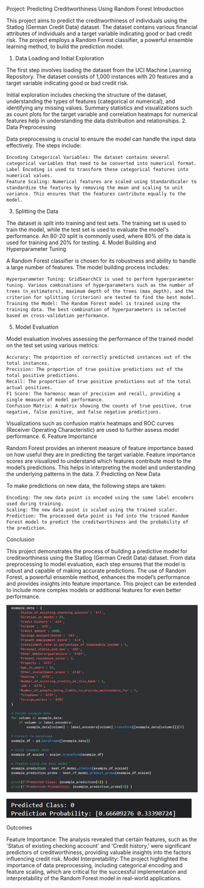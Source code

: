 Project: Predicting Creditworthiness Using Random Forest
Introduction

This project aims to predict the creditworthiness of individuals using the Statlog (German Credit Data) dataset. The dataset contains various financial attributes of individuals and a target variable indicating good or bad credit risk. The project employs a Random Forest classifier, a powerful ensemble learning method, to build the prediction model.
1. Data Loading and Initial Exploration

The first step involves loading the dataset from the UCI Machine Learning Repository. The dataset consists of 1,000 instances with 20 features and a target variable indicating good or bad credit risk.

Initial exploration includes checking the structure of the dataset, understanding the types of features (categorical or numerical), and identifying any missing values. Summary statistics and visualizations such as count plots for the target variable and correlation heatmaps for numerical features help in understanding the data distribution and relationships.
2. Data Preprocessing

Data preprocessing is crucial to ensure the model can handle the input data effectively. The steps include:

    Encoding Categorical Variables: The dataset contains several categorical variables that need to be converted into numerical format. Label Encoding is used to transform these categorical features into numerical values.
    Feature Scaling: Numerical features are scaled using StandardScaler to standardize the features by removing the mean and scaling to unit variance. This ensures that the features contribute equally to the model.

3. Splitting the Data

The dataset is split into training and test sets. The training set is used to train the model, while the test set is used to evaluate the model's performance. An 80-20 split is commonly used, where 80% of the data is used for training and 20% for testing.
4. Model Building and Hyperparameter Tuning

A Random Forest classifier is chosen for its robustness and ability to handle a large number of features. The model building process includes:

    Hyperparameter Tuning: GridSearchCV is used to perform hyperparameter tuning. Various combinations of hyperparameters such as the number of trees (n_estimators), maximum depth of the trees (max_depth), and the criterion for splitting (criterion) are tested to find the best model.
    Training the Model: The Random Forest model is trained using the training data. The best combination of hyperparameters is selected based on cross-validation performance.

5. Model Evaluation

Model evaluation involves assessing the performance of the trained model on the test set using various metrics:

    Accuracy: The proportion of correctly predicted instances out of the total instances.
    Precision: The proportion of true positive predictions out of the total positive predictions.
    Recall: The proportion of true positive predictions out of the total actual positives.
    F1 Score: The harmonic mean of precision and recall, providing a single measure of model performance.
    Confusion Matrix: A matrix showing the counts of true positive, true negative, false positive, and false negative predictions.

Visualizations such as confusion matrix heatmaps and ROC curves (Receiver Operating Characteristic) are used to further assess model performance.
6. Feature Importance

Random Forest provides an inherent measure of feature importance based on how useful they are in predicting the target variable. Feature importance scores are visualized to understand which features contribute most to the model’s predictions. This helps in interpreting the model and understanding the underlying patterns in the data.
7. Predicting on New Data

To make predictions on new data, the following steps are taken:

    Encoding: The new data point is encoded using the same label encoders used during training.
    Scaling: The new data point is scaled using the trained scaler.
    Prediction: The processed data point is fed into the trained Random Forest model to predict the creditworthiness and the probability of the prediction.

Conclusion

This project demonstrates the process of building a predictive model for creditworthiness using the Statlog (German Credit Data) dataset. From data preprocessing to model evaluation, each step ensures that the model is robust and capable of making accurate predictions. The use of Random Forest, a powerful ensemble method, enhances the model’s performance and provides insights into feature importance. This project can be extended to include more complex models or additional features for even better performance.

![alt text](image.png)


![alt text](image-1.png)


Outcomes

Feature Importance: The analysis revealed that certain features, such as the 'Status of existing checking account' and 'Credit history,' were significant predictors of creditworthiness, providing valuable insights into the factors influencing credit risk.
Model Interpretability: The project highlighted the importance of data preprocessing, including categorical encoding and feature scaling, which are critical for the successful implementation and interpretability of the Random Forest model in real-world applications.
